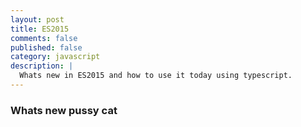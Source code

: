 ```yaml
---
layout: post
title: ES2015
comments: false
published: false
category: javascript
description: |
  Whats new in ES2015 and how to use it today using typescript.
---
```


### Whats new pussy cat
